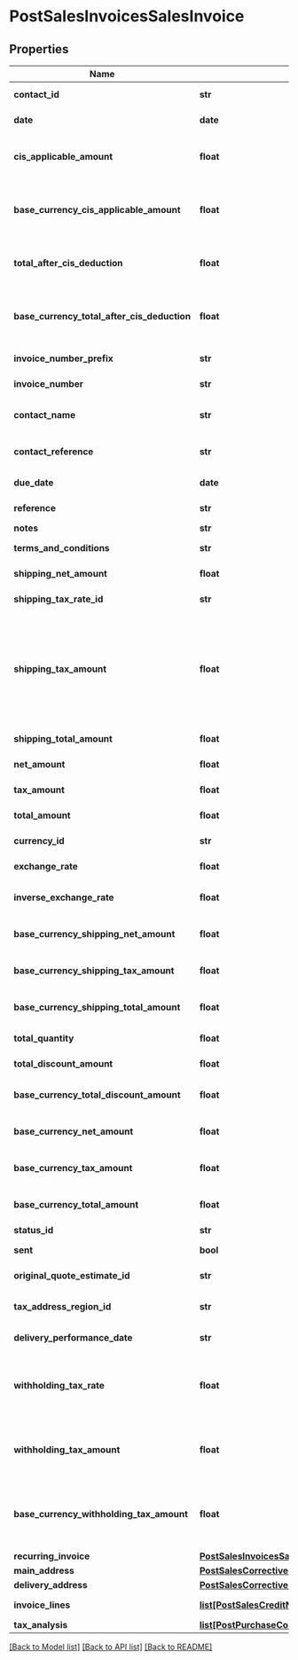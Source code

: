 # PostSalesInvoicesSalesInvoice

## Properties
Name | Type | Description | Notes
------------ | ------------- | ------------- | -------------
**contact_id** | **str** | The contact the sales invoice relates to | 
**date** | **date** | The date of the invoice | 
**cis_applicable_amount** | **float** | The total amount of CIS deductible labour - only applicable in UK | [optional] 
**base_currency_cis_applicable_amount** | **float** | The total amount of CIS deductible labour in the base currency - only applicable in UK | [optional] 
**total_after_cis_deduction** | **float** | The total of the artefact with the total of CIS deducted - only applicable in UK | [optional] 
**base_currency_total_after_cis_deduction** | **float** | The total of the artefact with the total of CIS deducted in the base currency - only applicable in UK | [optional] 
**invoice_number_prefix** | **str** | The invoice number prefix | [optional] 
**invoice_number** | **str** | The generated invoice number | [optional] 
**contact_name** | **str** | The name of the contact when the invoice was created | [optional] 
**contact_reference** | **str** | The reference of the contact when the invoice was created | [optional] 
**due_date** | **date** | The due date of the invoice | [optional] 
**reference** | **str** | The reference for the invoice | [optional] 
**notes** | **str** | Invoice notes | [optional] 
**terms_and_conditions** | **str** | Invoice terms and conditions | [optional] 
**shipping_net_amount** | **float** | The net shipping amount | [optional] 
**shipping_tax_rate_id** | **str** | The ID of the Shipping Tax Rate. | [optional] 
**shipping_tax_amount** | **float** | The tax shipping amount. NOTE: This is not required for POST/PUT requests as the shipping tax is calculated based on the shipping_net_amount and the shipping_tax_rate. | [optional] 
**shipping_total_amount** | **float** | The total shipping amount | [optional] 
**net_amount** | **float** | The net amount of the invoice | [optional] 
**tax_amount** | **float** | The tax amount of the invoice | [optional] 
**total_amount** | **float** | The total amount of the invoice | [optional] 
**currency_id** | **str** | The ID of the Currency. | [optional] 
**exchange_rate** | **float** | The exchange rate for the invoice | [optional] 
**inverse_exchange_rate** | **float** | The inverse exchange rate for the invoice | [optional] 
**base_currency_shipping_net_amount** | **float** | The net shipping amount in base currency | [optional] 
**base_currency_shipping_tax_amount** | **float** | The tax shipping amount in base currency | [optional] 
**base_currency_shipping_total_amount** | **float** | The total shipping amount in base currency | [optional] 
**total_quantity** | **float** | The total quantity of the invoice | [optional] 
**total_discount_amount** | **float** | The discount amount on the invoice | [optional] 
**base_currency_total_discount_amount** | **float** | The discount amount on the invoice in base currency | [optional] 
**base_currency_net_amount** | **float** | The net amount of the invoice in base currency | [optional] 
**base_currency_tax_amount** | **float** | The tax amount of the invoice in base currency | [optional] 
**base_currency_total_amount** | **float** | The total amount of the invoice in base currency | [optional] 
**status_id** | **str** | The ID of the Status. | [optional] 
**sent** | **bool** | Indicates whether the invoice has been sent | [optional] 
**original_quote_estimate_id** | **str** | The ID of the Original Quote Estimate. | [optional] 
**tax_address_region_id** | **str** | The ID of the Tax Address Region. (Canada only) | [optional] 
**delivery_performance_date** | **str** | Delivery/Performance Date (Germany only) | [optional] 
**withholding_tax_rate** | **float** | The withheld Tax Rate - only applicable in UK (CIS subcontractor tax rate) and Spain (IRPF) | [optional] 
**withholding_tax_amount** | **float** | The withheld Tax Amount - only applicable in UK (CIS subcontractor tax) and Spain (IRPF) | [optional] 
**base_currency_withholding_tax_amount** | **float** | The withheld Tax Amount in the base currency - only applicable in UK (CIS subcontractor tax) and Spain (IRPF) | [optional] 
**recurring_invoice** | [**PostSalesInvoicesSalesInvoiceRecurringInvoice**](PostSalesInvoicesSalesInvoiceRecurringInvoice.md) |  | [optional] 
**main_address** | [**PostSalesCorrectiveInvoicesSalesCorrectiveInvoiceMainAddress**](PostSalesCorrectiveInvoicesSalesCorrectiveInvoiceMainAddress.md) |  | [optional] 
**delivery_address** | [**PostSalesCorrectiveInvoicesSalesCorrectiveInvoiceMainAddress**](PostSalesCorrectiveInvoicesSalesCorrectiveInvoiceMainAddress.md) |  | [optional] 
**invoice_lines** | [**list[PostSalesCreditNotesSalesCreditNoteCreditNoteLines]**](PostSalesCreditNotesSalesCreditNoteCreditNoteLines.md) | The invoice lines of the invoice | 
**tax_analysis** | [**list[PostPurchaseCorrectiveInvoicesPurchaseCorrectiveInvoiceTaxAnalysis]**](PostPurchaseCorrectiveInvoicesPurchaseCorrectiveInvoiceTaxAnalysis.md) |  | [optional] 

[[Back to Model list]](../README.md#documentation-for-models) [[Back to API list]](../README.md#documentation-for-api-endpoints) [[Back to README]](../README.md)


